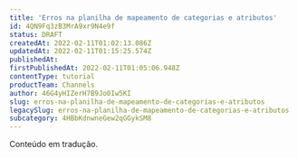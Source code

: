 ```yaml
---
title: 'Erros na planilha de mapeamento de categorias e atributos'
id: 4QN9Fq3zB3MrA9xr9N4e9f
status: DRAFT
createdAt: 2022-02-11T01:02:13.086Z
updatedAt: 2022-02-11T01:15:25.574Z
publishedAt: 
firstPublishedAt: 2022-02-11T01:05:06.948Z
contentType: tutorial
productTeam: Channels
author: 46G4yHIZerH7B9Jo0Iw5KI
slug: erros-na-planilha-de-mapeamento-de-categorias-e-atributos
legacySlug: erros-na-planilha-de-mapeamento-de-categorias-e-atributos
subcategory: 4HBbKdnwneGew2qGGykSM8
---
```


<div class="alert alert-warning" role="alert">Conteúdo em tradução.</div>
